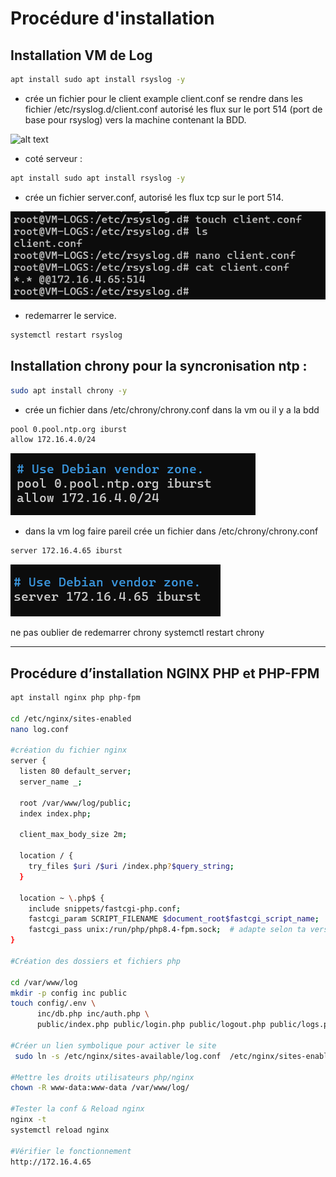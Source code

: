# Procédure d'installation

## Installation VM de Log

```bash
apt install sudo apt install rsyslog -y
```

- crée un fichier pour le client example client.conf
  se rendre dans les fichier /etc/rsyslog.d/client.conf autorisé les flux sur le port 514 (port de base pour rsyslog) vers la machine contenant la BDD.

![alt text](/Projet_Interface_Logs/Documentation/Img/conf%20rsyslog%20VM%20WEB.png)

- coté serveur :

```bash
apt install sudo apt install rsyslog -y
```

- crée un fichier server.conf, autorisé les flux tcp sur le port 514.

![alt text](../Img/conf%20rsyslog%20VM%20LOGS.png)

- redemarrer le service.

```bash
systemctl restart rsyslog
```

## Installation chrony pour la syncronisation ntp :

```bash
sudo apt install chrony -y
```

- crée un fichier dans /etc/chrony/chrony.conf dans la vm ou il y a la bdd

```bash
pool 0.pool.ntp.org iburst
allow 172.16.4.0/24
```

![alt text](../Img/conf%20chrony%20VmWeb.png)

- dans la vm log faire pareil crée un fichier dans /etc/chrony/chrony.conf

```bash
server 172.16.4.65 iburst
```

![alt text](../Img/conf%20chrony%20VmLogs.png)

ne pas oublier de redemarrer chrony
systemctl restart chrony

---

## Procédure d’installation NGINX PHP et PHP-FPM

```bash
apt install nginx php php-fpm

cd /etc/nginx/sites-enabled
nano log.conf

#création du fichier nginx
server {
  listen 80 default_server;
  server_name _;

  root /var/www/log/public;
  index index.php;

  client_max_body_size 2m;

  location / {
    try_files $uri /$uri /index.php?$query_string;
  }

  location ~ \.php$ {
    include snippets/fastcgi-php.conf;
    fastcgi_param SCRIPT_FILENAME $document_root$fastcgi_script_name;
    fastcgi_pass unix:/run/php/php8.4-fpm.sock;  # adapte selon ta version >  }
}

#Création des dossiers et fichiers php

cd /var/www/log
mkdir -p config inc public
touch config/.env \
      inc/db.php inc/auth.php \
      public/index.php public/login.php public/logout.php public/logs.php public/export.php

#Créer un lien symbolique pour activer le site
 sudo ln -s /etc/nginx/sites-available/log.conf  /etc/nginx/sites-enabled/

#Mettre les droits utilisateurs php/nginx
chown -R www-data:www-data /var/www/log/

#Tester la conf & Reload nginx
nginx -t
systemctl reload nginx

#Vérifier le fonctionnement
http://172.16.4.65
```

